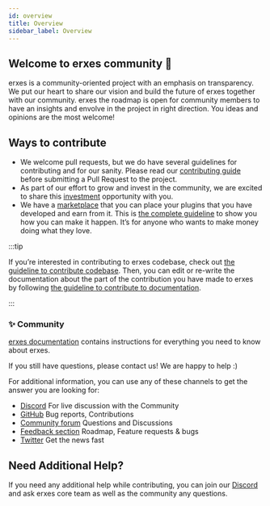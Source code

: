 ```yaml
---
id: overview
title: Overview
sidebar_label: Overview
---
```


## Welcome to erxes community 👋 

erxes is a community-oriented project with an emphasis on transparency. We put our heart to share our vision and build the future of erxes together with our community. erxes the roadmap is open for community members to have an insights and envolve in the project in right direction. You ideas and opinions are the most welcome! 

## Ways to contribute

- We welcome pull requests, but we do have several guidelines for contributing and for our sanity. Please read our <a href="https://www.erxes.org/getting-started/contributing-guide" target="_blank" >contributing guide</a> before submitting a Pull Request to the project.
- As part of our effort to grow and invest in the community, we are excited to share this <a href="https://erxes.io/invest" target="_blank">investment</a> opportunity with you. 
- We have a <a href="https://erxes.io/marketplace" target="_blank">marketplace</a> that you can place your plugins that you have developed and earn from it. This is <a href="https://www.erxes.org/overview/deployment-overview" target="_blank">the complete guideline</a> to show you how you can make it happen. It’s for anyone who wants to make money doing what they love.


:::tip

If you’re interested in contributing to erxes codebase, check out <a href="https://www.erxes.org/contribute/contribute-to-codebase" target="_blank">the guideline to contribute codebase</a>. Then, you can edit or re-write the documentation about the part of the contribution you have made to erxes by following <a href="https://www.erxes.org/contribute/contribute-to-documentation" target="_blank">the guideline to contribute to documentation</a>. 

:::


### ✨ Community

<a href="https://www.erxes.org/overview/deployment-overview" target="_blank"> erxes documentation</a> contains instructions for everything you need to know about erxes.

If you still have questions, please contact us! We are happy to help :) 

For additional information, you can use any of these channels to get the answer you are looking for:

- <a href="https://discord.com/invite/aaGzy3gQK5" target="_blank">Discord</a> For live discussion with the Community
- <a href="https://github.com/erxes/erxes" target="_blank">GitHub</a> Bug reports, Contributions
- <a href="https://github.com/erxes/erxes/discussions" target="_blank">Community forum</a> Questions and Discussions
- <a href="https://github.com/erxes/erxes/issues" target="_blank">Feedback section</a> Roadmap, Feature requests & bugs
- <a href="https://twitter.com/erxesHQ" target="_blank">Twitter</a> Get the news fast



## Need Additional Help?

If you need any additional help while contributing, you can join our <a href="https://discord.com/invite/aaGzy3gQK5" target="_blank" target="_blank">Discord</a> and ask erxes core team as well as the community any questions.
